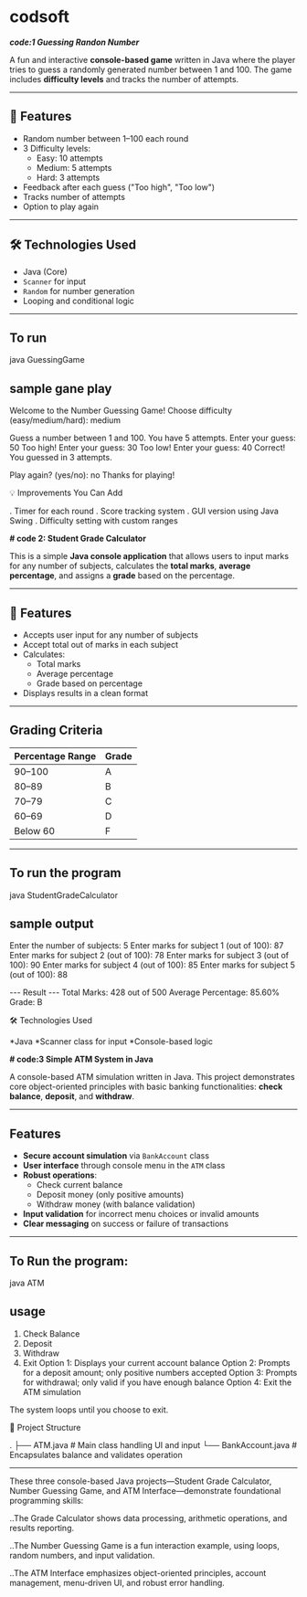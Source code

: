 # codsoft 
***code:1 Guessing Randon Number***

A fun and interactive **console-based game** written in Java where the player tries to guess a randomly generated number between 1 and 100. The game includes **difficulty levels** and tracks the number of attempts.

---

## 📌 Features

- Random number between 1–100 each round
- 3 Difficulty levels:
  - Easy: 10 attempts
  - Medium: 5 attempts
  - Hard: 3 attempts
- Feedback after each guess ("Too high", "Too low")
- Tracks number of attempts
- Option to play again

---

## 🛠️ Technologies Used

- Java (Core)
- `Scanner` for input
- `Random` for number generation
- Looping and conditional logic

---

## To run

java GuessingGame

## sample gane play

Welcome to the Number Guessing Game!
Choose difficulty (easy/medium/hard): medium

Guess a number between 1 and 100. You have 5 attempts.
Enter your guess: 50
Too high!
Enter your guess: 30
Too low!
Enter your guess: 40
Correct! You guessed in 3 attempts.

Play again? (yes/no): no
Thanks for playing!

💡 Improvements You Can Add

. Timer for each round
. Score tracking system
. GUI version using Java Swing
. Difficulty setting with custom ranges




**# code 2: Student Grade Calculator**

This is a simple **Java console application** that allows users to input marks for any number of subjects, calculates the **total marks**, **average percentage**, and assigns a **grade** based on the percentage.

---

## 📌 Features

- Accepts user input for any number of subjects
- Accept total out of marks in each subject
- Calculates:
  - Total marks
  - Average percentage
  - Grade based on percentage
- Displays results in a clean format

---

##  Grading Criteria

| Percentage Range | Grade |
|------------------|-------|
| 90–100           | A     |
| 80–89            | B     |
| 70–79            | C     |
| 60–69            | D     |
| Below 60         | F     |

---

## To run the program

java StudentGradeCalculator

## sample output

Enter the number of subjects: 5
Enter marks for subject 1 (out of 100): 87
Enter marks for subject 2 (out of 100): 78
Enter marks for subject 3 (out of 100): 90
Enter marks for subject 4 (out of 100): 85
Enter marks for subject 5 (out of 100): 88

--- Result ---
Total Marks: 428 out of 500
Average Percentage: 85.60%
Grade: B

🛠️ Technologies Used

 *Java
 *Scanner class for input
 *Console-based logic

 **# code:3 Simple ATM System in Java**

A console-based ATM simulation written in Java. This project demonstrates core object-oriented principles with basic banking functionalities: **check balance**, **deposit**, and **withdraw**.

---

##  Features

- **Secure account simulation** via `BankAccount` class  
- **User interface** through console menu in the `ATM` class  
- **Robust operations**:  
  - Check current balance  
  - Deposit money (only positive amounts)  
  - Withdraw money (with balance validation)  
- **Input validation** for incorrect menu choices or invalid amounts  
- **Clear messaging** on success or failure of transactions

---

## To Run the program:

java ATM

## usage

1. Check Balance
2. Deposit
3. Withdraw
4. Exit
Option 1: Displays your current account balance
Option 2: Prompts for a deposit amount; only positive numbers accepted
Option 3: Prompts for withdrawal; only valid if you have enough balance
Option 4: Exit the ATM simulation

The system loops until you choose to exit.  

🧩 Project Structure

.
├── ATM.java         # Main class handling UI and input
└── BankAccount.java # Encapsulates balance and validates operation


------------------------------------------------------------------------------------------------

These three console-based Java projects—Student Grade Calculator, Number Guessing Game, and ATM Interface—demonstrate foundational programming skills:

 ..The Grade Calculator shows data processing, arithmetic operations, and results reporting.

 ..The Number Guessing Game is a fun interaction example, using loops, random numbers, and input validation.

 ..The ATM Interface emphasizes object-oriented principles, account management, menu-driven UI, and robust error handling.

 







